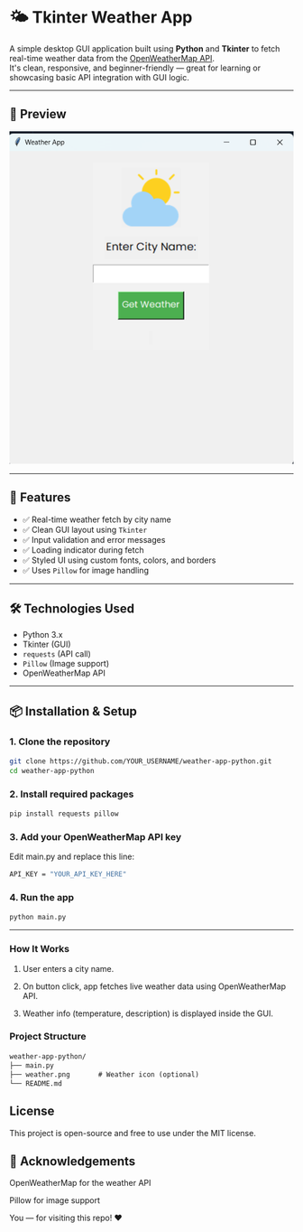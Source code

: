 # 🌤️ Tkinter Weather App

A simple desktop GUI application built using **Python** and **Tkinter** to fetch real-time weather data from the [OpenWeatherMap API](https://openweathermap.org/api).  
It's clean, responsive, and beginner-friendly — great for learning or showcasing basic API integration with GUI logic.

---

## 📸 Preview

![Weather App Screenshot](./screenshot.png)

---

## 🚀 Features

- ✅ Real-time weather fetch by city name
- ✅ Clean GUI layout using `Tkinter`
- ✅ Input validation and error messages
- ✅ Loading indicator during fetch
- ✅ Styled UI using custom fonts, colors, and borders
- ✅ Uses `Pillow` for image handling

---

## 🛠️ Technologies Used

- Python 3.x
- Tkinter (GUI)
- `requests` (API call)
- `Pillow` (Image support)
- OpenWeatherMap API

---

## 📦 Installation & Setup

### 1. Clone the repository

```bash
git clone https://github.com/YOUR_USERNAME/weather-app-python.git
cd weather-app-python
```

### 2. Install required packages

```bash
pip install requests pillow
```

### 3. Add your OpenWeatherMap API key
Edit main.py and replace this line:
```bash
API_KEY = "YOUR_API_KEY_HERE"
```

### 4. Run the app
```bash
python main.py
```

_______

###  How It Works
1. User enters a city name.

2. On button click, app fetches live weather data using OpenWeatherMap API.

3. Weather info (temperature, description) is displayed inside the GUI.


### Project Structure

```
weather-app-python/
├── main.py
├── weather.png       # Weather icon (optional)
└── README.md
````

## License
This project is open-source and free to use under the MIT license.

## 🙌 Acknowledgements
OpenWeatherMap for the weather API

Pillow for image support

You — for visiting this repo! ❤️